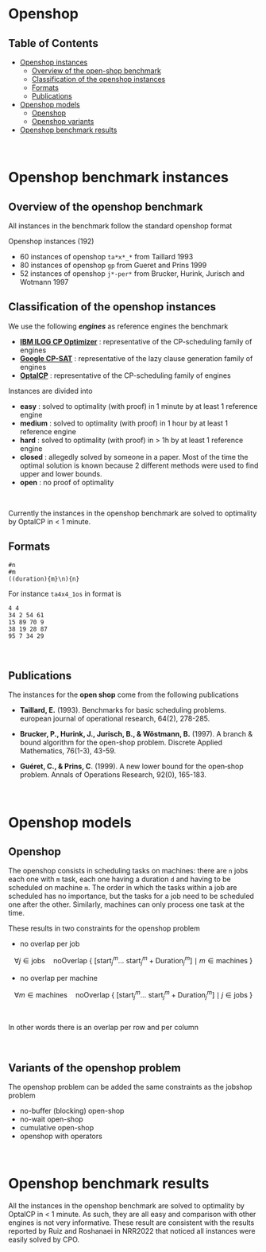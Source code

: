 # Openshop


## Table of Contents

- [Openshop instances](#openshop-benchmark-instances)
    - [Overview of the open-shop benchmark](#overview-of-the-openshop-benchmark)
    - [Classification of the openshop instances](#classification-of-the-openshop-instances)
    - [Formats](#formats)
    - [Publications](#publications)
- [Openshop models](#openshop-models)
    - [Openshop](#openshop)
    - [Openshop variants](#variants-of-the-openshop-problem)
- [Openshop benchmark results](#openshop-benchmark-results)

<br/>

# Openshop benchmark instances

## Overview of the openshop benchmark

All instances in the benchmark follow the standard openshop format

Openshop instances (192)
- 60 instances of openshop `ta*x*_*` from Taillard 1993
- 80 instances of openshop `gp` from Gueret and Prins 1999
- 52 instances of openshop `j*-per*` from Brucker, Hurink, Jurisch and Wotmann 1997

## Classification of the openshop instances

We use the following ***engines*** as reference engines the benchmark
- [**IBM ILOG CP Optimizer**](https://www.ibm.com/products/ilog-cplex-optimization-studio/cplex-cp-optimizer) : representative of the CP-scheduling family of engines
- [**Google CP-SAT**](https://developers.google.com/optimization) : representative of the lazy clause generation family of engines
- [**OptalCP**](https://optalcp.com) : representative of the CP-scheduling family of engines


Instances are divided into
- **easy** : solved to optimality (with proof) in 1 minute by at least 1 reference engine
- **medium** : solved to optimality (with proof) in 1 hour by at least 1 reference engine
- **hard** : solved to optimality (with proof) in > 1h by at least 1 reference engine
- **closed** : allegedly solved by someone in a paper. Most of the time the optimal solution is known because 2 different methods were used to find upper and lower bounds.
- **open** : no proof of optimality

<br/>

Currently the instances in the openshop benchmark are solved to optimality by OptalCP in < 1 minute.


## Formats

```
#n 
#m
((duration){m}\n){n}
```
For instance `ta4x4_1os` in  format is
```
4 4
34 2 54 61
15 89 70 9
38 19 28 87
95 7 34 29
```

<br/>

## Publications

The instances for the **open shop** come from the following publications

- **Taillard, E.** (1993). Benchmarks for basic scheduling problems. european journal of operational research, 64(2), 278-285.

- **Brucker, P., Hurink, J., Jurisch, B., & Wöstmann, B.** (1997). A branch & bound algorithm for the open-shop problem. Discrete Applied Mathematics, 76(1-3), 43-59.

- **Guéret, C., & Prins, C**. (1999). A new lower bound for the open‐shop problem. Annals of Operations Research, 92(0), 165-183.

<br/>

# Openshop models

## Openshop

The openshop consists in scheduling tasks on machines: there are `n` jobs each one with `m` task, each one having a duration `d` and having to be scheduled on machine `m`. The order in which the tasks within a job are scheduled has no importance, but the tasks for a job need to be scheduled one after the other. Similarly, machines can only process one task at the time.

These results in two constraints for the openshop problem

- no overlap per job

$$\forall j \in \mathrm{jobs} \quad \mathrm{noOverlap} \ \lbrace \ [ \mathrm{start}_j^m \dots \ \mathrm{start}_j^m + \mathrm{Duration}_j^m ] \mid m \in \mathrm{machines} \ \rbrace$$

- no overlap per machine 

$$\forall m \in \mathrm{machines} \quad \mathrm{noOverlap} \ \lbrace \ [ \mathrm{start}_j^m \dots \ \mathrm{start}_j^m + \mathrm{Duration}_j^m ] \mid j \in \mathrm{jobs} \ \rbrace$$

<br/>

In other words there is an overlap per row and per column

<br/>

## Variants of the openshop problem

The openshop problem can be added the same constraints as the jobshop problem
- no-buffer (blocking) open-shop
- no-wait open-shop
- cumulative open-shop
- openshop with operators

<br/>

# Openshop benchmark results

All the instances in the openshop benchmark are solved to optimality by OptalCP in < 1 minute. As such, they are all easy and comparison with other engines is not very informative. These result are consistent with the results reported by Ruiz and Roshanaei in NRR2022 that noticed all instances were easily solved by CPO.


